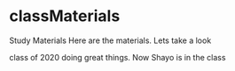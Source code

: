# classMaterials
Study Materials
Here are the materials. Lets take a look


class of 2020 doing great things. Now Shayo is in the class
